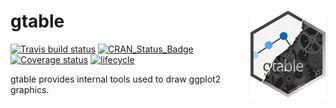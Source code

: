 # gtable <img src="man/figures/logo.png" align="right"/>

[![Travis build status](https://travis-ci.org/r-lib/gtable.svg?branch=master)](https://travis-ci.org/r-lib/gtable)
[![CRAN_Status_Badge](http://www.r-pkg.org/badges/version/gtable)](http://cran.r-project.org/package=gtable)
[![Coverage status](https://codecov.io/gh/r-lib/gtable/branch/master/graph/badge.svg)](https://codecov.io/github/r-lib/gtable?branch=master)
[![lifecycle](https://img.shields.io/badge/lifecycle-stable-brightgreen.svg)](https://www.tidyverse.org/lifecycle/#stable)

gtable provides internal tools used to draw ggplot2 graphics.
